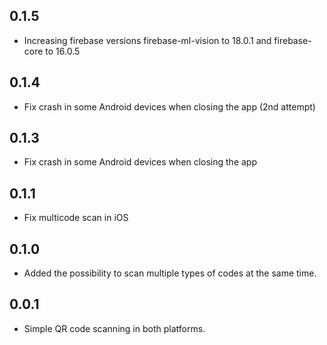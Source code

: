 ## 0.1.5

- Increasing firebase versions firebase-ml-vision to 18.0.1 and firebase-core to 16.0.5

## 0.1.4

- Fix crash in some Android devices when closing the app (2nd attempt)

## 0.1.3

- Fix crash in some Android devices when closing the app

## 0.1.1

- Fix multicode scan in iOS

## 0.1.0

- Added the possibility to scan multiple types of codes at the same time.

## 0.0.1

- Simple QR code scanning in both platforms.